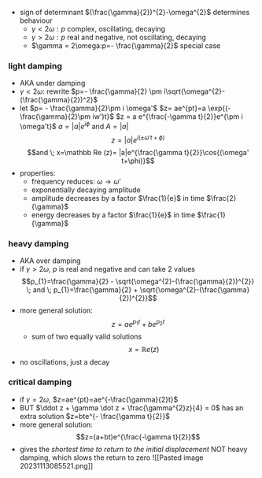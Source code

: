 - sign of determinant $(\frac{\gamma}{2})^{2}-\omega^{2}$ determines behaviour
	- $\gamma < 2\omega:p$ complex, oscillating, decaying
	- $\gamma > 2\omega:p$ real and negative, not oscillating, decaying
	- $\gamma = 2\omega:p=- \frac{\gamma}{2}$ special case
### light damping
- AKA under damping
- $\gamma<2\omega$: rewrite $p=- \frac{\gamma}{2} \pm i\sqrt{\omega^{2}-(\frac{\gamma}{2})^2}$
- let $p= - \frac{\gamma}{2}\pm i \omega'$
	$z= ae^{pt}=a \exp{(- \frac{\gamma}{2}\pm iw')t}$
	$z = a e^{\frac{-\gamma t}{2}}e^{\pm i \omega't}$
	$a=|a|e^{i\phi}$ and $A=|a|$
	$$z=|a|e^{i(\pm \omega' t + \phi)}$$
$$and \; x=\mathbb Re (z)= |a|e^{\frac{\gamma t}{2}}\cos{(\omega' t+\phi)}$$
- properties:
	- frequency reduces: $\omega \to \omega'$
	- exponentially decaying amplitude
	- amplitude decreases by a factor $\frac{1}{e}$ in time $\frac{2}{\gamma}$
	- energy decreases by a factor $\frac{1}{e}$ in time $\frac{1}{\gamma}$
### heavy damping
- AKA over damping
- if $\gamma > 2\omega$, $p$ is real and negative and can take 2 values
$$p_{1}=\frac{\gamma}{2} - \sqrt{\omega^{2}-(\frac{\gamma}{2})^{2}} \; and \; p_{1}=\frac{\gamma}{2} + \sqrt{\omega^{2}-(\frac{\gamma}{2})^{2}}$$
- more general solution: $$z=ae^{p_{1}t}+be^{p_{2}t}$$
	- sum of two equally valid solutions 
$$x=\mathbb Re(z)$$
- no oscillations, just a decay
### critical damping
- if $\gamma = 2\omega$, $z=ae^{pt}=ae^{-\frac{\gamma}{2}t}$ 
- BUT $\ddot z + \gamma \dot z + \frac{\gamma^{2}z}{4} = 0$ has an extra solution $z=bte^{- \frac{\gamma t}{2}}$ 
- more general solution: $$z=(a+bt)e^{\frac{-\gamma t}{2}}$$
- gives the *shortest time to return to the initial displacement* NOT heavy damping, which slows the return to zero
  ![[Pasted image 20231113085521.png]]